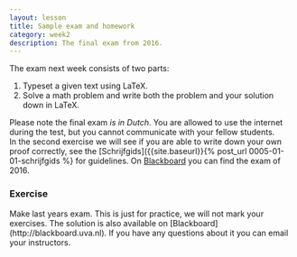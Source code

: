 ```yaml
---
layout: lesson
title: Sample exam and homework
category: week2
description: The final exam from 2016.
---
```


The exam next week consists of two parts:

1.  Typeset a given text using LaTeX.
2.  Solve a math problem and write both the problem and your solution
    down in LaTeX.

Please note the final exam *is in Dutch*. You are allowed to use the
internet during the test, but you cannot communicate with your fellow
students.\
In the second exercise we will see if you are able to write down your
own proof correctly, see the [Schrijfgids]({{site.baseurl}}{% post_url 0005-01-01-schrijfgids %} for guidelines. On
[Blackboard](http://blackboard.uva.nl) you can find the exam of 2016.

<div class="panel panel-primary">
<div class="panel-heading">
<h3 class="panel-title">
Exercise

</h3>
</div>
<div class="panel-body">
Make last years exam. This is just for practice, we will not mark your
exercises. The solution is also available on
[Blackboard](http://blackboard.uva.nl). If you have any questions about
it you can email your instructors.

</div>
</div>
